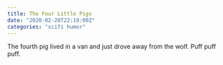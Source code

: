 ```yaml
---
title: The Four Little Pigs
date: "2020-02-28T22:19:00Z"
categories: "scifi humor"
---
```


The fourth pig lived in a van and just drove away from the wolf. Puff puff puff.
